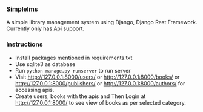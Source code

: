 ### Simplelms

A simple library management system using Django, Django Rest Framework. Currently only has Api support.


### Instructions

 - Install packages mentioned in requirements.txt
 - Use sqlite3 as database
 - Run `python manage.py runserver` to run server
 - Visit  http://127.0.0.1:8000/users/ or  http://127.0.0.1:8000/books/ or  http://127.0.0.1:8000/publishers/ or  http://127.0.0.1:8000/authors/ for accessing apis.
 - Create users, books with the apis and Then Login at  http://127.0.0.1:8000/ to see view of books as per selected category.